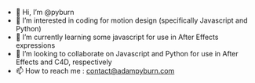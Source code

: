 - 👋 Hi, I’m @pyburn
- 👀 I’m interested in coding for motion design (specifically Javascript and Python)
- 🌱 I’m currently learning some javascript for use in After Effects expressions
- 💞️ I’m looking to collaborate on Javascript and Python for use in After Effects and C4D, respectively
- 📫 How to reach me : contact@adampyburn.com

<!---
pyburn/pyburn is a ✨ special ✨ repository because its `README.md` (this file) appears on your GitHub profile.
You can click the Preview link to take a look at your changes.
--->
